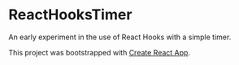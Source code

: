 # ReactHooksTimer

An early experiment in the use of React Hooks with a simple timer.

This project was bootstrapped with [Create React App](https://github.com/facebook/create-react-app).
